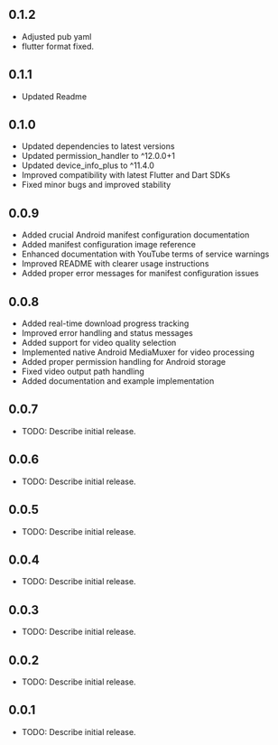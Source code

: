 
## 0.1.2

* Adjusted pub yaml
* flutter format fixed.

## 0.1.1

* Updated Readme



## 0.1.0

* Updated dependencies to latest versions
* Updated permission_handler to ^12.0.0+1
* Updated device_info_plus to ^11.4.0
* Improved compatibility with latest Flutter and Dart SDKs
* Fixed minor bugs and improved stability

## 0.0.9

* Added crucial Android manifest configuration documentation
* Added manifest configuration image reference
* Enhanced documentation with YouTube terms of service warnings
* Improved README with clearer usage instructions
* Added proper error messages for manifest configuration issues

## 0.0.8

* Added real-time download progress tracking
* Improved error handling and status messages
* Added support for video quality selection
* Implemented native Android MediaMuxer for video processing
* Added proper permission handling for Android storage
* Fixed video output path handling
* Added documentation and example implementation

## 0.0.7

* TODO: Describe initial release.

## 0.0.6

* TODO: Describe initial release.

## 0.0.5

* TODO: Describe initial release.

## 0.0.4

* TODO: Describe initial release.

## 0.0.3

* TODO: Describe initial release.

## 0.0.2

* TODO: Describe initial release.

## 0.0.1

* TODO: Describe initial release.
